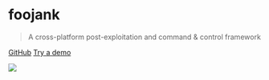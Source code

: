 # foojank

> A cross-platform post-exploitation and command & control framework

[GitHub](https://github.com/foohq/foojank)
[Try a demo](https://example.com)

![](https://static1.makeuseofimages.com/wordpress/wp-content/uploads/2021/12/sai-kiran-anagani-Tjbk79TARiE-un.jpg?q=50&fit=crop&w=1140&h=&dpr=1.5)
